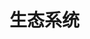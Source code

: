 
# 生态系统

<ClientOnly>

  <EcosystemCardList :items="cardItems"/>
</ClientOnly>

<script>
 import EcosystemCardList from '../.vitepress/components/EcosystemCardList.vue';

export default {
  components: { EcosystemCardList},
  data() {
    return {
      cardItems: [
        {
          image: 'https://cdn.prod.website-files.com/669ade140a683001b9f7fd78/67b9106b6ca74a7001624998_0x_logo.webp',
          category: 'infra',
          logo:'https://cdn.prod.website-files.com/669ade140a683001b9f7fd78/67b910681d1e917a4b1a10d9_0x_banner-p-1080.webp',
          name: '0x',
          xaddr: 'https://x.com/0xProject',
          webaddr:'https://0x.org/',  
          description: '0x allows you to embed swaps in any onchain app. Tap into aggregated liquidity from 130+ sources, best prices & optimal trade execution.',
          tags: ['Dev Tooling', 'Other Infra'],
        },
        {
          image: 'https://cdn.prod.website-files.com/669ade140a683001b9f7fd78/67c620f4a0bab10af98e0508_ausd.webp',
          category: 'App/Infra',
          logo:'https://cdn.prod.website-files.com/669ade140a683001b9f7fd78/67c620f148f4cde61d6cf7fb_ausd%20(1).webp',
          name: 'AUSD',
          xaddr: 'https://x.com/withAUSD',
          webaddr:'https://agora.finance',  
          description: 'Agora is a stablecoin issuer of AUSD, backed 1:1 by cash and cash equivalent reserves managed by VanEck and custodied by State Street.',
          tags: ['DeFi', 'RWA','Payments'],
        },
        {
          image: 'https://cdn.prod.website-files.com/669ade140a683001b9f7fd78/67b9109d10f685d8b168f7ea_Accountable_logo.webp',
          category: 'App',
          logo:'https://cdn.prod.website-files.com/669ade140a683001b9f7fd78/67b910bace65acecef527de2_Acurast_banner-p-1080.webp',
          name: 'Acurast',
          xaddr: 'https://x.com/AccountableData',
          webaddr:'https://game.accountable.capital/',  
          description: 'Crypto-based yields done right. Total privacy, full transparency, maximizing your yield opportunities, worry-free.',
          tags: ['DeFi', 'RWA'],
        }
      ]
    }
  }
}
</script>

